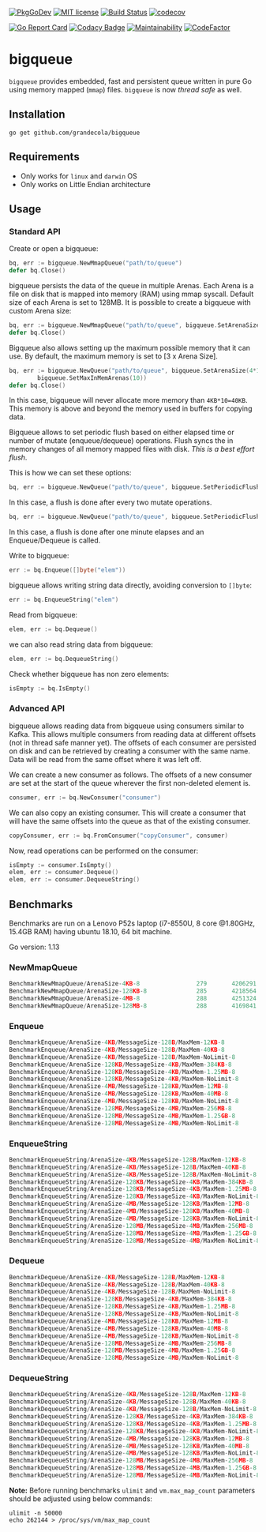 [![PkgGoDev](https://pkg.go.dev/badge/github.com/grandecola/bigqueue)](https://pkg.go.dev/github.com/grandecola/bigqueue) [![MIT license](http://img.shields.io/badge/license-MIT-brightgreen.svg)](http://opensource.org/licenses/MIT) [![Build Status](https://travis-ci.com/grandecola/bigqueue.svg?branch=master)](https://travis-ci.com/grandecola/bigqueue) [![codecov](https://codecov.io/gh/grandecola/bigqueue/branch/master/graph/badge.svg)](https://codecov.io/gh/grandecola/bigqueue)

 [![Go Report Card](https://goreportcard.com/badge/github.com/grandecola/bigqueue)](https://goreportcard.com/report/github.com/grandecola/bigqueue) [![Codacy Badge](https://app.codacy.com/project/badge/Grade/f7a080f9ab2b4f7e9543b4eb8e404e2b)](https://www.codacy.com/gh/grandecola/bigqueue/dashboard?utm_source=github.com&amp;utm_medium=referral&amp;utm_content=grandecola/bigqueue&amp;utm_campaign=Badge_Grade) [![Maintainability](https://api.codeclimate.com/v1/badges/b3e1b2f184edd8150ddd/maintainability)](https://codeclimate.com/github/grandecola/bigqueue/maintainability) [![CodeFactor](https://www.codefactor.io/repository/github/grandecola/bigqueue/badge)](https://www.codefactor.io/repository/github/grandecola/bigqueue)

# bigqueue

`bigqueue` provides embedded, fast and persistent queue written in pure Go using
memory mapped (`mmap`) files. `bigqueue` is now *thread safe* as well.

## Installation
```
go get github.com/grandecola/bigqueue
```

## Requirements
* Only works for `linux` and `darwin` OS
* Only works on Little Endian architecture

## Usage

### Standard API
Create or open a bigqueue:
```go
bq, err := bigqueue.NewMmapQueue("path/to/queue")
defer bq.Close()
```

bigqueue persists the data of the queue in multiple Arenas.
Each Arena is a file on disk that is mapped into memory (RAM)
using mmap syscall. Default size of each Arena is set to 128MB.
It is possible to create a bigqueue with custom Arena size:
```go
bq, err := bigqueue.NewMmapQueue("path/to/queue", bigqueue.SetArenaSize(4*1024))
defer bq.Close()
```

Bigqueue also allows setting up the maximum possible memory that it
can use. By default, the maximum memory is set to [3 x Arena Size].
```go
bq, err := bigqueue.NewQueue("path/to/queue", bigqueue.SetArenaSize(4*1024),
	    bigqueue.SetMaxInMemArenas(10))
defer bq.Close()
```
In this case, bigqueue will never allocate more memory than `4KB*10=40KB`. This
memory is above and beyond the memory used in buffers for copying data.

Bigqueue allows to set periodic flush based on either elapsed time or number
of mutate (enqueue/dequeue) operations. Flush syncs the in memory changes of all
memory mapped files with disk. *This is a best effort flush*.

This is how we can set these options:
```go
bq, err := bigqueue.NewQueue("path/to/queue", bigqueue.SetPeriodicFlushOps(2))
```
In this case, a flush is done after every two mutate operations.

```go
bq, err := bigqueue.NewQueue("path/to/queue", bigqueue.SetPeriodicFlushDuration(time.Minute))
```
In this case, a flush is done after one minute elapses and an Enqueue/Dequeue is called.

Write to bigqueue:
```go
err := bq.Enqueue([]byte("elem"))
```

bigqueue allows writing string data directly, avoiding conversion to `[]byte`:
```go
err := bq.EnqueueString("elem")
```

Read from bigqueue:
```go
elem, err := bq.Dequeue()
```

we can also read string data from bigqueue:
```go
elem, err := bq.DequeueString()
```

Check whether bigqueue has non zero elements:
```go
isEmpty := bq.IsEmpty()
```

### Advanced API
bigqueue allows reading data from bigqueue using consumers similar to Kafka. This allows
multiple consumers from reading data at different offsets (not in thread safe manner yet).
The offsets of each consumer are persisted on disk and can be retrieved by creating a
consumer with the same name. Data will be read from the same offset where it was left off.

We can create a new consumer as follows. The offsets of a new consumer are set at the
start of the queue wherever the first non-deleted element is.
```go
consumer, err := bq.NewConsumer("consumer")
```

We can also copy an existing consumer. This will create a consumer that will have the
same offsets into the queue as that of the existing consumer.
```go
copyConsumer, err := bq.FromConsumer("copyConsumer", consumer)
```

Now, read operations can be performed on the consumer:
```go
isEmpty := consumer.IsEmpty()
elem, err := consumer.Dequeue()
elem, err := consumer.DequeueString()
```

## Benchmarks

Benchmarks are run on a Lenovo P52s laptop (i7-8550U, 8 core @1.80GHz, 15.4GB RAM)
having ubuntu 18.10, 64 bit machine.

Go version: 1.13

### NewMmapQueue
```go
BenchmarkNewMmapQueue/ArenaSize-4KB-8         	     279	   4206291 ns/op	    2401 B/op	      38 allocs/op
BenchmarkNewMmapQueue/ArenaSize-128KB-8       	     285	   4218564 ns/op	    2400 B/op	      38 allocs/op
BenchmarkNewMmapQueue/ArenaSize-4MB-8         	     288	   4251324 ns/op	    2401 B/op	      38 allocs/op
BenchmarkNewMmapQueue/ArenaSize-128MB-8       	     288	   4169841 ns/op	    2400 B/op	      38 allocs/op
```

### Enqueue
```go
BenchmarkEnqueue/ArenaSize-4KB/MessageSize-128B/MaxMem-12KB-8         	 1277236	       935 ns/op	      48 B/op	       1 allocs/op
BenchmarkEnqueue/ArenaSize-4KB/MessageSize-128B/MaxMem-40KB-8         	 1268900	       968 ns/op	      48 B/op	       1 allocs/op
BenchmarkEnqueue/ArenaSize-4KB/MessageSize-128B/MaxMem-NoLimit-8      	 1412449	       851 ns/op	      48 B/op	       1 allocs/op
BenchmarkEnqueue/ArenaSize-128KB/MessageSize-4KB/MaxMem-384KB-8       	  336560	      3584 ns/op	      47 B/op	       1 allocs/op
BenchmarkEnqueue/ArenaSize-128KB/MessageSize-4KB/MaxMem-1.25MB-8      	  335191	      3926 ns/op	      47 B/op	       1 allocs/op
BenchmarkEnqueue/ArenaSize-128KB/MessageSize-4KB/MaxMem-NoLimit-8     	  305390	      3354 ns/op	      47 B/op	       1 allocs/op
BenchmarkEnqueue/ArenaSize-4MB/MessageSize-128KB/MaxMem-12MB-8        	   13652	     86532 ns/op	      46 B/op	       1 allocs/op
BenchmarkEnqueue/ArenaSize-4MB/MessageSize-128KB/MaxMem-40MB-8        	   13773	     84258 ns/op	      46 B/op	       1 allocs/op
BenchmarkEnqueue/ArenaSize-4MB/MessageSize-128KB/MaxMem-NoLimit-8     	   13807	     89458 ns/op	      46 B/op	       1 allocs/op
BenchmarkEnqueue/ArenaSize-128MB/MessageSize-4MB/MaxMem-256MB-8       	     448	   2910430 ns/op	      46 B/op	       1 allocs/op
BenchmarkEnqueue/ArenaSize-128MB/MessageSize-4MB/MaxMem-1.25GB-8      	     442	   3123539 ns/op	      45 B/op	       1 allocs/op
BenchmarkEnqueue/ArenaSize-128MB/MessageSize-4MB/MaxMem-NoLimit-8     	     453	   3016637 ns/op	      46 B/op	       1 allocs/op
```

### EnqueueString
```go
BenchmarkEnqueueString/ArenaSize-4KB/MessageSize-128B/MaxMem-12KB-8   	 1274005	       963 ns/op	      32 B/op	       1 allocs/op
BenchmarkEnqueueString/ArenaSize-4KB/MessageSize-128B/MaxMem-40KB-8   	 1244082	       982 ns/op	      32 B/op	       1 allocs/op
BenchmarkEnqueueString/ArenaSize-4KB/MessageSize-128B/MaxMem-NoLimit-8         	 1432782	       887 ns/op	      32 B/op	       1 allocs/op
BenchmarkEnqueueString/ArenaSize-128KB/MessageSize-4KB/MaxMem-384KB-8          	  300306	      3668 ns/op	      31 B/op	       1 allocs/op
BenchmarkEnqueueString/ArenaSize-128KB/MessageSize-4KB/MaxMem-1.25MB-8         	  336058	      3684 ns/op	      31 B/op	       1 allocs/op
BenchmarkEnqueueString/ArenaSize-128KB/MessageSize-4KB/MaxMem-NoLimit-8        	  365847	      3534 ns/op	      31 B/op	       1 allocs/op
BenchmarkEnqueueString/ArenaSize-4MB/MessageSize-128KB/MaxMem-12MB-8           	   13741	     86820 ns/op	      30 B/op	       1 allocs/op
BenchmarkEnqueueString/ArenaSize-4MB/MessageSize-128KB/MaxMem-40MB-8           	   13714	     86950 ns/op	      30 B/op	       1 allocs/op
BenchmarkEnqueueString/ArenaSize-4MB/MessageSize-128KB/MaxMem-NoLimit-8        	   13804	     93003 ns/op	      30 B/op	       1 allocs/op
BenchmarkEnqueueString/ArenaSize-128MB/MessageSize-4MB/MaxMem-256MB-8          	     417	   2893948 ns/op	      30 B/op	       1 allocs/op
BenchmarkEnqueueString/ArenaSize-128MB/MessageSize-4MB/MaxMem-1.25GB-8         	     444	   3127065 ns/op	      29 B/op	       1 allocs/op
BenchmarkEnqueueString/ArenaSize-128MB/MessageSize-4MB/MaxMem-NoLimit-8        	     429	   2910933 ns/op	      30 B/op	       1 allocs/op
```

### Dequeue
```go
BenchmarkDequeue/ArenaSize-4KB/MessageSize-128B/MaxMem-12KB-8                  	 1000000	      2901 ns/op	     175 B/op	       2 allocs/op
BenchmarkDequeue/ArenaSize-4KB/MessageSize-128B/MaxMem-40KB-8                  	 1000000	      2921 ns/op	     175 B/op	       2 allocs/op
BenchmarkDequeue/ArenaSize-4KB/MessageSize-128B/MaxMem-NoLimit-8               	 5159112	       246 ns/op	     160 B/op	       2 allocs/op
BenchmarkDequeue/ArenaSize-128KB/MessageSize-4KB/MaxMem-384KB-8                	  488948	      3235 ns/op	    4142 B/op	       2 allocs/op
BenchmarkDequeue/ArenaSize-128KB/MessageSize-4KB/MaxMem-1.25MB-8               	  524533	      3275 ns/op	    4142 B/op	       2 allocs/op
BenchmarkDequeue/ArenaSize-128KB/MessageSize-4KB/MaxMem-NoLimit-8              	  851850	      1408 ns/op	    4128 B/op	       2 allocs/op
BenchmarkDequeue/ArenaSize-4MB/MessageSize-128KB/MaxMem-12MB-8                 	   25760	     45141 ns/op	  131118 B/op	       2 allocs/op
BenchmarkDequeue/ArenaSize-4MB/MessageSize-128KB/MaxMem-40MB-8                 	   26340	     44453 ns/op	  131118 B/op	       2 allocs/op
BenchmarkDequeue/ArenaSize-4MB/MessageSize-128KB/MaxMem-NoLimit-8              	   36206	     40891 ns/op	  131104 B/op	       2 allocs/op
BenchmarkDequeue/ArenaSize-128MB/MessageSize-4MB/MaxMem-256MB-8                	     633	   2284370 ns/op	 4194349 B/op	       2 allocs/op
BenchmarkDequeue/ArenaSize-128MB/MessageSize-4MB/MaxMem-1.25GB-8               	     775	   1845506 ns/op	 4194345 B/op	       2 allocs/op
BenchmarkDequeue/ArenaSize-128MB/MessageSize-4MB/MaxMem-NoLimit-8              	     808	   1930464 ns/op	 4194336 B/op	       2 allocs/op
```

### DequeueString
```go
BenchmarkDequeueString/ArenaSize-4KB/MessageSize-128B/MaxMem-12KB-8            	 1000000	      3065 ns/op	     183 B/op	       3 allocs/op
BenchmarkDequeueString/ArenaSize-4KB/MessageSize-128B/MaxMem-40KB-8            	 1000000	      3045 ns/op	     183 B/op	       3 allocs/op
BenchmarkDequeueString/ArenaSize-4KB/MessageSize-128B/MaxMem-NoLimit-8         	 4386606	       287 ns/op	     168 B/op	       3 allocs/op
BenchmarkDequeueString/ArenaSize-128KB/MessageSize-4KB/MaxMem-384KB-8          	  506248	      3375 ns/op	    4150 B/op	       3 allocs/op
BenchmarkDequeueString/ArenaSize-128KB/MessageSize-4KB/MaxMem-1.25MB-8         	  502797	      3352 ns/op	    4150 B/op	       3 allocs/op
BenchmarkDequeueString/ArenaSize-128KB/MessageSize-4KB/MaxMem-NoLimit-8        	  826635	      1391 ns/op	    4136 B/op	       3 allocs/op
BenchmarkDequeueString/ArenaSize-4MB/MessageSize-128KB/MaxMem-12MB-8           	   25773	     45963 ns/op	  131126 B/op	       3 allocs/op
BenchmarkDequeueString/ArenaSize-4MB/MessageSize-128KB/MaxMem-40MB-8           	   26059	     46397 ns/op	  131126 B/op	       3 allocs/op
BenchmarkDequeueString/ArenaSize-4MB/MessageSize-128KB/MaxMem-NoLimit-8        	   35088	     41857 ns/op	  131112 B/op	       3 allocs/op
BenchmarkDequeueString/ArenaSize-128MB/MessageSize-4MB/MaxMem-256MB-8          	     655	   1995248 ns/op	 4194357 B/op	       3 allocs/op
BenchmarkDequeueString/ArenaSize-128MB/MessageSize-4MB/MaxMem-1.25GB-8         	     786	   1864277 ns/op	 4194353 B/op	       3 allocs/op
BenchmarkDequeueString/ArenaSize-128MB/MessageSize-4MB/MaxMem-NoLimit-8        	     668	   1973988 ns/op	 4194344 B/op	       3 allocs/op
```

**Note:** Before running benchmarks `ulimit` and `vm.max_map_count` parameters should be adjusted using below commands:
```
ulimit -n 50000
echo 262144 > /proc/sys/vm/max_map_count
```
